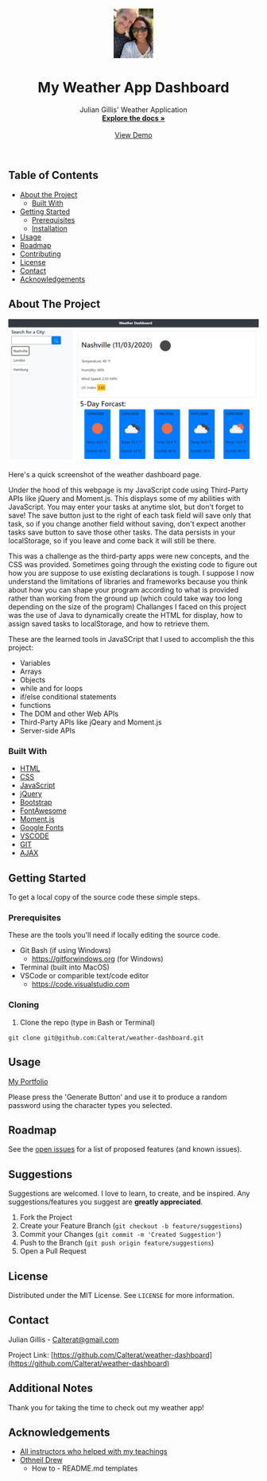 <!-- PROJECT LOGO -->
<br />
<p align="center">
  <a href="https://github.com/Calterat/Portfolio">
    <img src="./assets/images/julian-img.jpeg" alt="Logo" width="80" height="100">
  </a>

  <h1 align="center">My Weather App Dashboard</h1>

  <p align="center">
    Julian Gillis' Weather Application
    <br />
    <a href="https://github.com/Calterat/weather-dashboard"><strong>Explore the docs »</strong></a>
    <br />
    <br />
    <a href="https://calterat.github.io/weather-dashboard/">View Demo</a>
  </p>
</p>
<br/>

<!-- TABLE OF CONTENTS -->
## Table of Contents

* [About the Project](#about-the-project)
  * [Built With](#built-with)
* [Getting Started](#getting-started)
  * [Prerequisites](#prerequisites)
  * [Installation](#installation)
* [Usage](#usage)
* [Roadmap](#roadmap)
* [Contributing](#contributing)
* [License](#license)
* [Contact](#contact)
* [Acknowledgements](#acknowledgements)



<!-- ABOUT THE PROJECT -->
## About The Project

![](./assets/images/weather-dashboard-screenshot.png)

Here's a quick screenshot of the weather dashboard page.

Under the hood of this webpage is my JavaScript code using Third-Party APIs like jQuery and Moment.js. This displays some of my abilities with JavaScript. You may enter your tasks at anytime slot, but don't forget to save! The save button just to the right of each task field will save only that task, so if you change another field without saving, don't expect another tasks save button to save those other tasks. The data persists in your localStorage, so if you leave and come back it will still be there.

This was a challenge as the third-party apps were new concepts, and the CSS was provided. Sometimes going through the existing code to figure out how you are suppose to use existing declarations is tough. I suppose I now understand the limitations of libraries and frameworks because you think about how you can shape your program according to what is provided rather than working from the ground up (which could take way too long depending on the size of the program) Challanges I faced on this project was the use of Java to dynamically create the HTML for display, how to assign saved tasks to localStorage, and how to retrieve them.

These are the learned tools in JavaSCript that I used to accomplish the this project:
 - Variables
 - Arrays
 - Objects
 - while and for loops
 - if/else conditional statements
 - functions
 - The DOM and other Web APIs
 - Third-Party APIs like jQeary and Moment.js
 - Server-side APIs




### Built With

* [HTML]()
* [CSS]()
* [JavaScript]()
* [jQuery]()
* [Bootstrap]()
* [FontAwesome]()
* [Moment.js]()
* [Google Fonts]()
* [VSCODE]()
* [GIT]()
* [AJAX]()



<!-- GETTING STARTED -->
## Getting Started

To get a local copy of the source code these simple steps.

### Prerequisites

These are the tools you'll need if locally editing the source code.
* Git Bash (if using Windows)
    * https://gitforwindows.org (for Windows)
* Terminal (built into MacOS)
* VSCode or comparible text/code editor
    * https://code.visualstudio.com

### Cloning

1. Clone the repo (type in Bash or Terminal)
```
git clone git@github.com:Calterat/weather-dashboard.git
```



<!-- USAGE EXAMPLES -->
## Usage

[My Portfolio](https://calterat.github.io/weather-dashboard/)

Please press the 'Generate Button' and use it to produce a random password using the character types you selected.



<!-- ROADMAP -->
## Roadmap

See the [open issues](https://github.com/Calterat/weather-dashboard/issues) for a list of proposed features (and known issues).



<!-- Suggestions -->
## Suggestions

Suggestions are welcomed. I love to learn, to create, and be inspired. Any suggestions/features you suggest are **greatly appreciated**.

1. Fork the Project
2. Create your Feature Branch (`git checkout -b feature/suggestions`)
3. Commit your Changes (`git commit -m 'Created Suggestion'`)
4. Push to the Branch (`git push origin feature/suggestions`)
5. Open a Pull Request



<!-- LICENSE -->
## License

Distributed under the MIT License. See `LICENSE` for more information.



<!-- CONTACT -->
## Contact

Julian Gillis -  Calterat@gmail.com

Project Link: [https://github.com/Calterat/weather-dashboard](https://github.com/Calterat/weather-dashboard)


<!-- Additional Notes -->
## Additional Notes

Thank you for taking the time to check out my weather app!


<!-- ACKNOWLEDGEMENTS -->
## Acknowledgements

* [All instructors who helped with my teachings]()
* [Othneil Drew](#https://github.com/othneildrew)
    * How to - README.md templates





<!-- MARKDOWN LINKS & IMAGES -->
<!--

[GitHub Repository]: https://github.com/Calterat/weather-dashboard
[Password Generator URL]: https://calterat.github.io/weather-dashboard/
[issues-url]: https://github.com/Calterat/weather-dashboard/issues
[license-url]: https://github.com/Calterat/weather-dashboard/blob/master/LICENSE.txt
[linkedin-url]: https://www.linkedin.com/in/julian-gillis-5ba18b20/
![personal-image](./assets/images/julian-img.jpeg)
![product-screenshot](.assets/images/weather-dashboard-screenshot.png)

-->